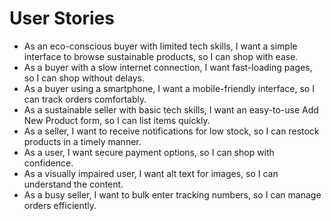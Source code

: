 # User Stories

*   As an eco-conscious buyer with limited tech skills, I want a simple interface to browse sustainable products, so I can shop with ease.
*   As a buyer with a slow internet connection, I want fast-loading pages, so I can shop without delays.
*   As a buyer using a smartphone, I want a mobile-friendly interface, so I can track orders comfortably.
*   As a sustainable seller with basic tech skills, I want an easy-to-use Add New Product form, so I can list items quickly.
*   As a seller, I want to receive notifications for low stock, so I can restock products in a timely manner.
*   As a user, I want secure payment options, so I can shop with confidence.
*   As a visually impaired user, I want alt text for images, so I can understand the content.
*   As a busy seller, I want to bulk enter tracking numbers, so I can manage orders efficiently.
